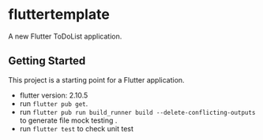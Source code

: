 # fluttertemplate

A new Flutter ToDoList application.

## Getting Started

This project is a starting point for a Flutter application.


- flutter version: 2.10.5
- run `flutter pub get`.
- run `flutter pub run build_runner build --delete-conflicting-outputs` to generate file mock testing . 
- run `flutter test` to check unit test 
